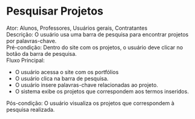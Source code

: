 # Pesquisar Projetos
Ator: Alunos, Professores, Usuários gerais, Contratantes<br>
Descrição: O usuário usa uma barra de pesquisa para encontrar projetos por palavras-chave.<br>
Pré-condição: Dentro do site com os projetos, o usuário deve clicar no botão da barra de pesquisa.<br>
Fluxo Principal:
* O usuário acessa o site com os portfólios
* O usuário clica na barra de pesquisa.
* O usuário insere palavras-chave relacionadas ao projeto.
* O sistema exibe os projetos que correspondem aos termos inseridos.

Pós-condição: O usuário visualiza os projetos que correspondem à pesquisa realizada.
